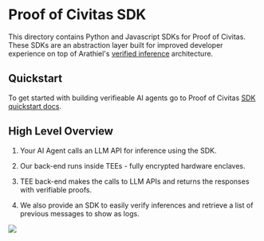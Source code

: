 # Proof of Civitas SDK

This directory contains Python and Javascript SDKs for Proof of Civitas. These SDKs are an abstraction layer built for improved developer experience on top of Arathiel's [verified inference](/verified-inference/) architecture.

## Quickstart
To get started with building verifieable AI agents go to Proof of Civitas [SDK quickstart docs](https://arathiel.gitbook.io/arathiel).


## High Level Overview
1. Your AI Agent calls an LLM API for inference using the SDK.

2. Our back-end runs inside TEEs - fully encrypted hardware enclaves.

3. TEE back-end makes the calls to LLM APIs and returns the responses with verifiable proofs. 

4. We also provide an SDK to easily verify inferences and retrieve a list of previous messages to show as logs.

![](/assets/SDK.png)


